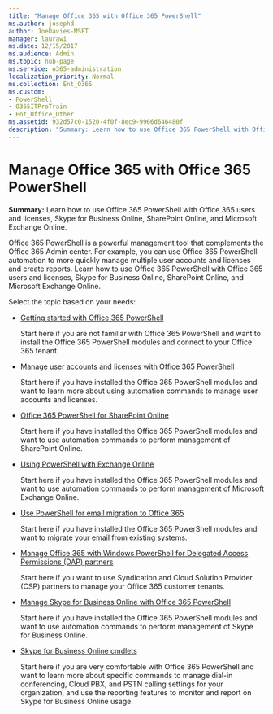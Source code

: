 ```yaml
---
title: "Manage Office 365 with Office 365 PowerShell"
ms.author: josephd
author: JoeDavies-MSFT
manager: laurawi
ms.date: 12/15/2017
ms.audience: Admin
ms.topic: hub-page
ms.service: o365-administration
localization_priority: Normal
ms.collection: Ent_O365
ms.custom: 
- PowerShell
- O365ITProTrain
- Ent_Office_Other
ms.assetid: 932d57c0-1520-4f0f-8ec9-9966d646480f
description: "Summary: Learn how to use Office 365 PowerShell with Office 365 users and licenses, Skype for Business Online, SharePoint Online, and Microsoft Exchange Online."
---
```


# Manage Office 365 with Office 365 PowerShell

 **Summary:** Learn how to use Office 365 PowerShell with Office 365 users and licenses, Skype for Business Online, SharePoint Online, and Microsoft Exchange Online.
  
Office 365 PowerShell is a powerful management tool that complements the Office 365 Admin center. For example, you can use Office 365 PowerShell automation to more quickly manage multiple user accounts and licenses and create reports. Learn how to use Office 365 PowerShell with Office 365 users and licenses, Skype for Business Online, SharePoint Online, and Microsoft Exchange Online. 
  
Select the topic based on your needs:
  
- [Getting started with Office 365 PowerShell](getting-started-with-office-365-powershell.md)
    
    Start here if you are not familiar with Office 365 PowerShell and want to install the Office 365 PowerShell modules and connect to your Office 365 tenant.
    
- [Manage user accounts and licenses with Office 365 PowerShell](manage-user-accounts-and-licenses-with-office-365-powershell.md)
    
    Start here if you have installed the Office 365 PowerShell modules and want to learn more about using automation commands to manage user accounts and licenses.
    
- [Office 365 PowerShell for SharePoint Online](https://technet.microsoft.com/en-us/library/fp161362.aspx)
    
    Start here if you have installed the Office 365 PowerShell modules and want to use automation commands to perform management of SharePoint Online.
    
- [Using PowerShell with Exchange Online](https://technet.microsoft.com/library/jj200677%28v=exchg.160%29.aspx)
    
    Start here if you have installed the Office 365 PowerShell modules and want to use automation commands to perform management of Microsoft Exchange Online.
    
- [Use PowerShell for email migration to Office 365](use-powershell-for-email-migration-to-office-365.md)
    
    Start here if you have installed the Office 365 PowerShell modules and want to migrate your email from existing systems. 
    
- [Manage Office 365 with Windows PowerShell for Delegated Access Permissions (DAP) partners](manage-office-365-with-windows-powershell-for-delegated-access-permissions-dap-p.md)
    
    Start here if you want to use Syndication and Cloud Solution Provider (CSP) partners to manage your Office 365 customer tenants. 
    
- [Manage Skype for Business Online with Office 365 PowerShell](manage-skype-for-business-online-with-office-365-powershell.md)
    
    Start here if you have installed the Office 365 PowerShell modules and want to use automation commands to perform management of Skype for Business Online.
    
- [Skype for Business Online cmdlets](http://technet.microsoft.com/library/141fbda3-992a-4eeb-9352-c6b0ffd760f6.aspx)
    
    Start here if you are very comfortable with Office 365 PowerShell and want to learn more about specific commands to manage dial-in conferencing, Cloud PBX, and PSTN calling settings for your organization, and use the reporting features to monitor and report on Skype for Business Online usage.
    

